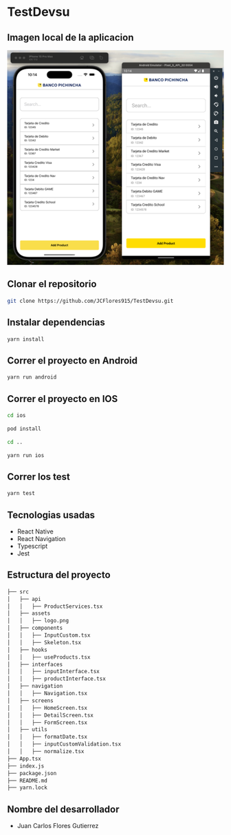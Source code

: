 # TestDevsu

## Imagen local de la aplicacion

![alt text](https://github.com/JCFlores915/TestDevsu/blob/main/src/assets/screen.png?raw=true)

## Clonar el repositorio

```bash
git clone https://github.com/JCFlores915/TestDevsu.git
```

## Instalar dependencias

```bash
yarn install
```

## Correr el proyecto en Android

```bash
yarn run android
```

## Correr el proyecto en IOS

```bash
cd ios
```

```bash
pod install
```

```bash
cd ..
```

```bash
yarn run ios
```

## Correr los test

```bash
yarn test
```

## Tecnologias usadas

- React Native 
- React Navigation
- Typescript
- Jest

## Estructura del proyecto

```bash
├── src
│   ├── api
│   │   ├── ProductServices.tsx
│   ├── assets
│   │   ├── logo.png
│   ├── components
│   │   ├── InputCustom.tsx
│   │   ├── Skeleton.tsx
│   ├── hooks
│   │   ├── useProducts.tsx
│   ├── interfaces
│   │   ├── inputInterface.tsx
│   │   ├── productInterface.tsx
│   ├── navigation
│   │   ├── Navigation.tsx
│   ├── screens
│   │   ├── HomeScreen.tsx
│   │   ├── DetailScreen.tsx
│   │   ├── FormScreen.tsx
│   ├── utils
│   │   ├── formatDate.tsx
│   │   ├── inputCustomValidation.tsx
│   │   ├── normalize.tsx
├── App.tsx
├── index.js
├── package.json
├── README.md
├── yarn.lock
```

## Nombre del desarrollador

- Juan Carlos Flores Gutierrez